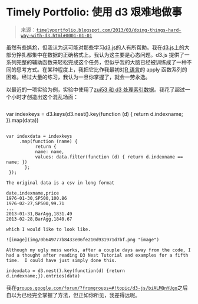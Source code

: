 <!--yml

category: 未分类

date: 2024-05-18 15:01:09

-->

# Timely Portfolio: 使用 d3 艰难地做事

> 来源：[`timelyportfolio.blogspot.com/2013/03/doing-things-hard-way-with-d3.html#0001-01-01`](http://timelyportfolio.blogspot.com/2013/03/doing-things-hard-way-with-d3.html#0001-01-01)

虽然有些尴尬，但我认为这可能对那些学习[d3.js](http://d3js.org)的人有所帮助。我在[d3.js](http://d3js.org)上的大部分挣扎都集中在数据的正确格式上。我认为这主要是心态问题。d3.js 提供了一系列完整的辅助函数来轻松完成这个任务，但似乎我的大脑已经被训练成了一种不同的思考方式。在某种程度上，我把它比作我最初对[R 语言](http://r-project.org)的 apply 函数系列的困难。经过大量的练习，我认为一旦你掌握了，就会一劳永逸。

以最近的一项实验为例，实验中使用了[zui53 和 d3 处理索引数据](http://bl.ocks.org/timelyportfolio/5149102)。我花了超过一个小时才创造出这个混乱场面：

```
 ```

var indexkeys = d3.keys(d3.nest().key(function (d) { return d.indexname; }).map(data))

```

var indexdata = indexkeys
     .map(function (name) {
           return {
           name: name,
           values: data.filter(function (d) { return d.indexname == name; })
       };
 });
```

```
The original data is a csv in long format
```

```
date,indexname,price
1976-01-30,SP500,100.86
1976-02-27,SP500,99.71
...
2013-01-31,BarAgg,1831.49
2013-02-28,BarAgg,1840.67
```

```
which I would like to look like.
```

```
![image](img/0b649777b8433e06fe210d931971d7bf.png "image")
```

```
Although my ugly mess works, after a couple days away from the code, I had a thought after reading D3 Nest Tutorial and examples for a fifth time.  I could have just simply done this.
```

```
indexdata = d3.nest().key(function(d) {return d.indexname;}).entries(data)
```

我在[`groups.google.com/forum/?fromgroups=#!topic/d3-js/biALMQnYUgo`](https://groups.google.com/forum/?fromgroups=#!topic/d3-js/biALMQnYUgo)之后自以为已经完全掌握了方法，但正如你所见，我差得远呢。
